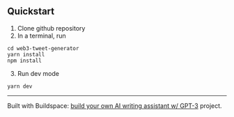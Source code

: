 ## Quickstart

1. Clone github repository
2. In a terminal, run 

```
cd web3-tweet-generator
yarn install 
npm install
```

3. Run dev mode

```
yarn dev
```

---


Built with Buildspace: [build your own AI writing assistant w/ GPT-3](https://buildspace.so/builds/ai-writer) project.
